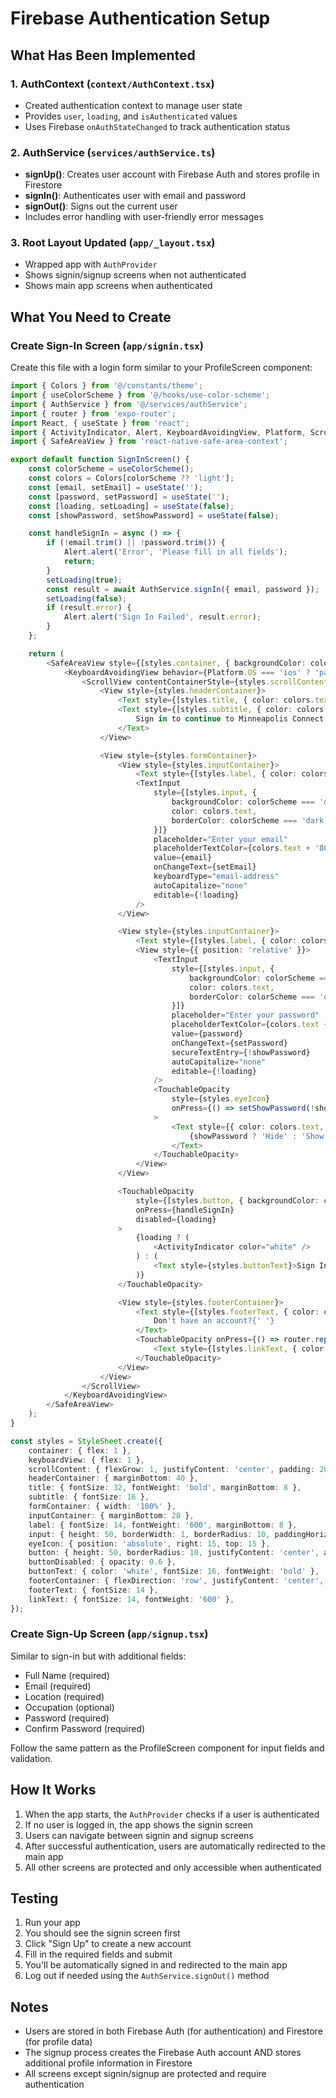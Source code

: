 # Firebase Authentication Setup

## What Has Been Implemented

### 1. AuthContext (`context/AuthContext.tsx`)
- Created authentication context to manage user state
- Provides `user`, `loading`, and `isAuthenticated` values
- Uses Firebase `onAuthStateChanged` to track authentication status

### 2. AuthService (`services/authService.ts`)
- **signUp()**: Creates user account with Firebase Auth and stores profile in Firestore
- **signIn()**: Authenticates user with email and password
- **signOut()**: Signs out the current user
- Includes error handling with user-friendly error messages

### 3. Root Layout Updated (`app/_layout.tsx`)
- Wrapped app with `AuthProvider`
- Shows signin/signup screens when not authenticated
- Shows main app screens when authenticated

## What You Need to Create

### Create Sign-In Screen (`app/signin.tsx`)

Create this file with a login form similar to your ProfileScreen component:

```typescript
import { Colors } from '@/constants/theme';
import { useColorScheme } from '@/hooks/use-color-scheme';
import { AuthService } from '@/services/authService';
import { router } from 'expo-router';
import React, { useState } from 'react';
import { ActivityIndicator, Alert, KeyboardAvoidingView, Platform, ScrollView, StyleSheet, Text, TextInput, TouchableOpacity, View } from 'react-native';
import { SafeAreaView } from 'react-native-safe-area-context';

export default function SignInScreen() {
    const colorScheme = useColorScheme();
    const colors = Colors[colorScheme ?? 'light'];
    const [email, setEmail] = useState('');
    const [password, setPassword] = useState('');
    const [loading, setLoading] = useState(false);
    const [showPassword, setShowPassword] = useState(false);

    const handleSignIn = async () => {
        if (!email.trim() || !password.trim()) {
            Alert.alert('Error', 'Please fill in all fields');
            return;
        }
        setLoading(true);
        const result = await AuthService.signIn({ email, password });
        setLoading(false);
        if (result.error) {
            Alert.alert('Sign In Failed', result.error);
        }
    };

    return (
        <SafeAreaView style={[styles.container, { backgroundColor: colors.background }]}>
            <KeyboardAvoidingView behavior={Platform.OS === 'ios' ? 'padding' : 'height'} style={styles.keyboardView}>
                <ScrollView contentContainerStyle={styles.scrollContent} keyboardShouldPersistTaps="handled">
                    <View style={styles.headerContainer}>
                        <Text style={[styles.title, { color: colors.text }]}>Welcome Back</Text>
                        <Text style={[styles.subtitle, { color: colors.text, opacity: 0.7 }]}>
                            Sign in to continue to Minneapolis Connect
                        </Text>
                    </View>

                    <View style={styles.formContainer}>
                        <View style={styles.inputContainer}>
                            <Text style={[styles.label, { color: colors.text }]}>Email</Text>
                            <TextInput
                                style={[styles.input, { 
                                    backgroundColor: colorScheme === 'dark' ? '#1a1a1a' : '#f5f5f5',
                                    color: colors.text,
                                    borderColor: colorScheme === 'dark' ? '#333' : '#e0e0e0'
                                }]}
                                placeholder="Enter your email"
                                placeholderTextColor={colors.text + '80'}
                                value={email}
                                onChangeText={setEmail}
                                keyboardType="email-address"
                                autoCapitalize="none"
                                editable={!loading}
                            />
                        </View>

                        <View style={styles.inputContainer}>
                            <Text style={[styles.label, { color: colors.text }]}>Password</Text>
                            <View style={{ position: 'relative' }}>
                                <TextInput
                                    style={[styles.input, { 
                                        backgroundColor: colorScheme === 'dark' ? '#1a1a1a' : '#f5f5f5',
                                        color: colors.text,
                                        borderColor: colorScheme === 'dark' ? '#333' : '#e0e0e0'
                                    }]}
                                    placeholder="Enter your password"
                                    placeholderTextColor={colors.text + '80'}
                                    value={password}
                                    onChangeText={setPassword}
                                    secureTextEntry={!showPassword}
                                    autoCapitalize="none"
                                    editable={!loading}
                                />
                                <TouchableOpacity 
                                    style={styles.eyeIcon} 
                                    onPress={() => setShowPassword(!showPassword)}
                                >
                                    <Text style={{ color: colors.text, opacity: 0.6 }}>
                                        {showPassword ? 'Hide' : 'Show'}
                                    </Text>
                                </TouchableOpacity>
                            </View>
                        </View>

                        <TouchableOpacity
                            style={[styles.button, { backgroundColor: colors.tint }, loading && styles.buttonDisabled]}
                            onPress={handleSignIn}
                            disabled={loading}
                        >
                            {loading ? (
                                <ActivityIndicator color="white" />
                            ) : (
                                <Text style={styles.buttonText}>Sign In</Text>
                            )}
                        </TouchableOpacity>

                        <View style={styles.footerContainer}>
                            <Text style={[styles.footerText, { color: colors.text }]}>
                                Don't have an account?{' '}
                            </Text>
                            <TouchableOpacity onPress={() => router.replace('/signup')} disabled={loading}>
                                <Text style={[styles.linkText, { color: colors.tint }]}>Sign Up</Text>
                            </TouchableOpacity>
                        </View>
                    </View>
                </ScrollView>
            </KeyboardAvoidingView>
        </SafeAreaView>
    );
}

const styles = StyleSheet.create({
    container: { flex: 1 },
    keyboardView: { flex: 1 },
    scrollContent: { flexGrow: 1, justifyContent: 'center', padding: 20 },
    headerContainer: { marginBottom: 40 },
    title: { fontSize: 32, fontWeight: 'bold', marginBottom: 8 },
    subtitle: { fontSize: 16 },
    formContainer: { width: '100%' },
    inputContainer: { marginBottom: 20 },
    label: { fontSize: 14, fontWeight: '600', marginBottom: 8 },
    input: { height: 50, borderWidth: 1, borderRadius: 10, paddingHorizontal: 15, fontSize: 16 },
    eyeIcon: { position: 'absolute', right: 15, top: 15 },
    button: { height: 50, borderRadius: 10, justifyContent: 'center', alignItems: 'center', marginTop: 10 },
    buttonDisabled: { opacity: 0.6 },
    buttonText: { color: 'white', fontSize: 16, fontWeight: 'bold' },
    footerContainer: { flexDirection: 'row', justifyContent: 'center', marginTop: 20 },
    footerText: { fontSize: 14 },
    linkText: { fontSize: 14, fontWeight: '600' },
});
```

### Create Sign-Up Screen (`app/signup.tsx`)

Similar to sign-in but with additional fields:
- Full Name (required)
- Email (required)
- Location (required)
- Occupation (optional)
- Password (required)
- Confirm Password (required)

Follow the same pattern as the ProfileScreen component for input fields and validation.

## How It Works

1. When the app starts, the `AuthProvider` checks if a user is authenticated
2. If no user is logged in, the app shows the signin screen
3. Users can navigate between signin and signup screens
4. After successful authentication, users are automatically redirected to the main app
5. All other screens are protected and only accessible when authenticated

## Testing

1. Run your app
2. You should see the signin screen first
3. Click "Sign Up" to create a new account
4. Fill in the required fields and submit
5. You'll be automatically signed in and redirected to the main app
6. Log out if needed using the `AuthService.signOut()` method

## Notes

- Users are stored in both Firebase Auth (for authentication) and Firestore (for profile data)
- The signup process creates the Firebase Auth account AND stores additional profile information in Firestore
- All screens except signin/signup are protected and require authentication

